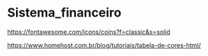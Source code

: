 # Sistema_financeiro

https://fontawesome.com/icons/coins?f=classic&s=solid

https://www.homehost.com.br/blog/tutoriais/tabela-de-cores-html/
